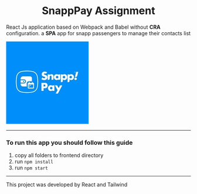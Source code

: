 <h1 style="text-align: center;">SnappPay Assignment</h1>

<p>React Js application based on Webpack and Babel without <strong>CRA</strong> configuration. a <strong>SPA</strong> app for snapp passengers to manage their contacts list</p> 

![Snapp Pay Logo!](./src/assets/images/download.jpg "logo")

-----------------
<h3>To run this app you should follow this guide</h3>

<ol>
  <li>copy all folders to frontend directory</li>
  <li>run <code>npm install</code></li>
  <li>run <code>npm start</code></li>
</ol>

------------------
<p> This project was developed by React and Tailwind </p>

